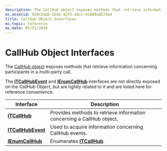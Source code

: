 ```yaml
---
description: The CallHub object exposes methods that retrieve information concerning participants in a multi-party call.
ms.assetid: 928c3abb-1b4e-42f3-a8cc-41889ad573ed
title: CallHub Object Interfaces
ms.topic: reference
ms.date: 05/31/2018
---
```


# CallHub Object Interfaces

The [CallHub object](callhub-object.md) exposes methods that retrieve information concerning participants in a multi-party call.

The [**ITCallHubEvent**](/windows/desktop/api/tapi3if/nn-tapi3if-itcallhubevent) and [**IEnumCallHub**](/windows/desktop/api/tapi3if/nn-tapi3if-ienumcallhub) interfaces are not directly exposed on the CallHub Object, but are tightly related to it and are listed here for reference convenience.



| Interface                                | Description                                                           |
|------------------------------------------|-----------------------------------------------------------------------|
| [**ITCallHub**](/windows/desktop/api/tapi3if/nn-tapi3if-itcallhub)           | Provides methods to retrieve information concerning a CallHub object. |
| [**ITCallHubEvent**](/windows/desktop/api/tapi3if/nn-tapi3if-itcallhubevent) | Used to acquire information concerning CallHub events.                |
| [**IEnumCallHub**](/windows/desktop/api/tapi3if/nn-tapi3if-ienumcallhub)     | Enumerates [**ITCallHub**](/windows/desktop/api/tapi3if/nn-tapi3if-itcallhub).                            |



 

 

 



